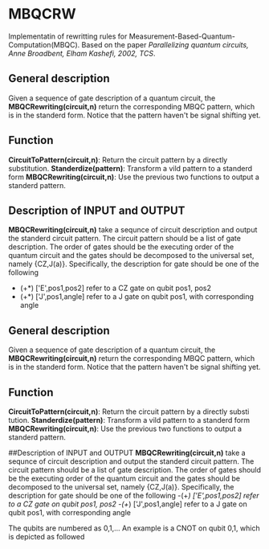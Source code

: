 # MBQCRW

Implementatin of rewritting rules for Measurement-Based-Quantum-Computation(MBQC).  Based on the paper *Parallelizing quantum circuits, Anne Broadbent, Elham Kashefi, 2002, TCS*.

## General description
Given a sequence of gate description of a quantum circuit, the **MBQCRewriting(circuit,n)** return the corresponding MBQC pattern, which is in the standerd form. Notice that the pattern haven't be signal shifting yet.

## Function
**CircuitToPattern(circuit,n)**: Return the circuit pattern by a directly substitution.
**Standerdize(pattern)**: Transform a vild pattern to a standerd form
**MBQCRewriting(circuit,n)**: Use the previous two functions to output a standerd pattern.

## Description of INPUT and OUTPUT
**MBQCRewriting(circuit,n)** take a sequnce of circuit description and output the standerd circuit pattern. The circuit pattern should be a list of gate description. The order of gates should be the executing order of the quantum circuit and the gates should be decomposed to the universal set, namely {CZ,J(a)}. Specifically, the description for gate should be one of the following 
- (+*) ['E',pos1,pos2]  refer to a CZ gate on qubit pos1, pos2
- (+*) ['J',pos1,angle] refer to a J gate on qubit pos1, with corresponding angle

## General description
Given a sequence of gate description of a quantum circuit, the **MBQCRewriting(circuit,n)** return the corresponding MBQC pattern, which is in the standerd form. Notice that the pattern haven't be signal shifting yet.

## Function
**CircuitToPattern(circuit,n)**: Return the circuit pattern by a directly substi
tution.
**Standerdize(pattern)**: Transform a vild pattern to a standerd form
**MBQCRewriting(circuit,n)**: Use the previous two functions to output a standerd pattern.

##Description of INPUT and OUTPUT
**MBQCRewriting(circuit,n)** take a sequnce of circuit description and output the standerd circuit pattern. The circuit pattern should be a list of gate description. The order of gates should be the executing order of the quantum circuit and the gates should be decomposed to the universal set, namely {CZ,J(a)}. Specifically, the description for gate should be one of the following
-(+*) ['E',pos1,pos2]  refer to a CZ gate on qubit pos1, pos2
-(+*) ['J',pos1,angle] refer to a J gate on qubit pos1, with corresponding angle

The qubits are numbered as 0,1,... An example is a CNOT on qubit 0,1, which is depicted as followed



